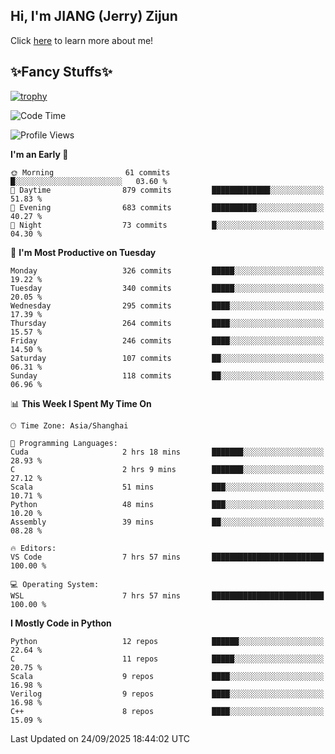 ## Hi, I'm JIANG (Jerry) Zijun

Click [here](https://jzjerry.github.io/about/) to learn more about me!

## ✨Fancy Stuffs✨
[![trophy](https://github-profile-trophy.vercel.app/?username=jzjerry&theme=onedark)](https://github.com/ryo-ma/github-profile-trophy)
<!--START_SECTION:waka-->
![Code Time](http://img.shields.io/badge/Code%20Time-1%2C531%20hrs%202%20mins-blue)

![Profile Views](http://img.shields.io/badge/Profile%20Views-2-blue)

**I'm an Early 🐤** 

```text
🌞 Morning                61 commits          █░░░░░░░░░░░░░░░░░░░░░░░░   03.60 % 
🌆 Daytime                879 commits         █████████████░░░░░░░░░░░░   51.83 % 
🌃 Evening                683 commits         ██████████░░░░░░░░░░░░░░░   40.27 % 
🌙 Night                  73 commits          █░░░░░░░░░░░░░░░░░░░░░░░░   04.30 % 
```
📅 **I'm Most Productive on Tuesday** 

```text
Monday                   326 commits         █████░░░░░░░░░░░░░░░░░░░░   19.22 % 
Tuesday                  340 commits         █████░░░░░░░░░░░░░░░░░░░░   20.05 % 
Wednesday                295 commits         ████░░░░░░░░░░░░░░░░░░░░░   17.39 % 
Thursday                 264 commits         ████░░░░░░░░░░░░░░░░░░░░░   15.57 % 
Friday                   246 commits         ████░░░░░░░░░░░░░░░░░░░░░   14.50 % 
Saturday                 107 commits         ██░░░░░░░░░░░░░░░░░░░░░░░   06.31 % 
Sunday                   118 commits         ██░░░░░░░░░░░░░░░░░░░░░░░   06.96 % 
```


📊 **This Week I Spent My Time On** 

```text
🕑︎ Time Zone: Asia/Shanghai

💬 Programming Languages: 
Cuda                     2 hrs 18 mins       ███████░░░░░░░░░░░░░░░░░░   28.93 % 
C                        2 hrs 9 mins        ███████░░░░░░░░░░░░░░░░░░   27.12 % 
Scala                    51 mins             ███░░░░░░░░░░░░░░░░░░░░░░   10.71 % 
Python                   48 mins             ███░░░░░░░░░░░░░░░░░░░░░░   10.20 % 
Assembly                 39 mins             ██░░░░░░░░░░░░░░░░░░░░░░░   08.28 % 

🔥 Editors: 
VS Code                  7 hrs 57 mins       █████████████████████████   100.00 % 

💻 Operating System: 
WSL                      7 hrs 57 mins       █████████████████████████   100.00 % 
```

**I Mostly Code in Python** 

```text
Python                   12 repos            ██████░░░░░░░░░░░░░░░░░░░   22.64 % 
C                        11 repos            █████░░░░░░░░░░░░░░░░░░░░   20.75 % 
Scala                    9 repos             ████░░░░░░░░░░░░░░░░░░░░░   16.98 % 
Verilog                  9 repos             ████░░░░░░░░░░░░░░░░░░░░░   16.98 % 
C++                      8 repos             ████░░░░░░░░░░░░░░░░░░░░░   15.09 % 
```




 Last Updated on 24/09/2025 18:44:02 UTC
<!--END_SECTION:waka-->
